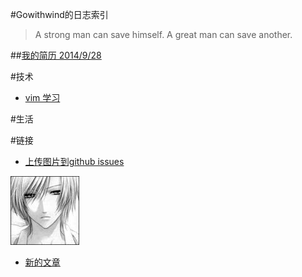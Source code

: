 #Gowithwind的日志索引
>A strong man can save himself. A great man can save another. 


##[我的简历 2014/9/28](index.html?resume)


#技术
+ [vim 学习](index.html?vim-learn)

#生活

#链接

- [上传图片到github issues](https://github.com/royaso/butterfly.log/issues)

![image test](http://github.com/royaso/butterfly.log/raw/gh-pages/pic/alison.jpg)

- [新的文章](https://github.com/royaso/butterfly.log/new/master/blog)

